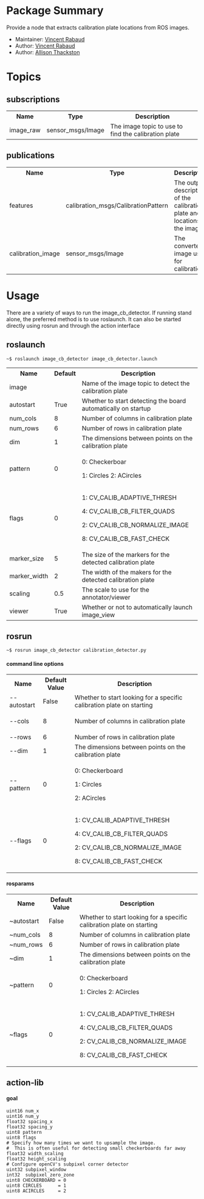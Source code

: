 # Package Summary

Provide a node that extracts calibration plate locations from ROS images.

*   Maintainer: [Vincent Rabaud](https://github.com/vrabaud)
*   Author: [Vincent Rabaud](https://github.com/vrabaud)
*   Author: [Allison Thackston](https://github.com/athackst)

# Topics

## subscriptions
<div class="table-wrap"><table class="confluenceTable"><tbody><tr><th class="confluenceTh">Name</th><th colspan="1" class="confluenceTh">Type</th><th class="confluenceTh">Description</th></tr><tr><td class="confluenceTd">image_raw</td><td colspan="1" class="confluenceTd">sensor_msgs/Image</td><td class="confluenceTd">The image topic to use to find the calibration plate</td></tr></tbody></table></div>

## publications
<div class="table-wrap"><table class="confluenceTable"><tbody><tr><th class="confluenceTh">Name</th><th colspan="1" class="confluenceTh">Type</th><th class="confluenceTh">Description</th></tr><tr><td class="confluenceTd">features</td><td colspan="1" class="confluenceTd">calibration_msgs/CalibrationPattern</td><td class="confluenceTd">The output description of the calibration plate and locations in the image</td></tr><tr><td class="confluenceTd">calibration_image</td><td colspan="1" class="confluenceTd">sensor_msgs/Image</td><td class="confluenceTd">The converted image used for calibration</td></tr></tbody></table></div>

# Usage

There are a variety of ways to run the image_cb_detector.  If running stand alone, the preferred method is to use roslaunch.  It can also be started directly using rosrun and through the action interface

## roslaunch
<div class="code panel pdl" style="border-width: 1px;"><div class="codeContent panelContent pdl">
<pre class="theme: Confluence; brush: java; gutter: false" style="font-size:12px;">~$ roslaunch image_cb_detector image_cb_detector.launch</pre>
</div></div><div class="table-wrap"><table class="confluenceTable"><tbody><tr><th class="confluenceTh">Name</th><th class="confluenceTh">Default</th><th class="confluenceTh">Description</th></tr><tr><td class="confluenceTd">image</td><td class="confluenceTd"> </td><td class="confluenceTd">Name of the image topic to detect the calibration plate</td></tr><tr><td colspan="1" class="confluenceTd">autostart</td><td colspan="1" class="confluenceTd">True</td><td colspan="1" class="confluenceTd">Whether to start detecting the board automatically on startup</td></tr><tr><td colspan="1" class="confluenceTd">num_cols</td><td colspan="1" class="confluenceTd">8</td><td colspan="1" class="confluenceTd">Number of columns in calibration plate</td></tr><tr><td colspan="1" class="confluenceTd">num_rows</td><td colspan="1" class="confluenceTd">6</td><td colspan="1" class="confluenceTd">Number of rows in calibration plate</td></tr><tr><td colspan="1" class="confluenceTd">dim</td><td colspan="1" class="confluenceTd">1</td><td colspan="1" class="confluenceTd">The dimensions between points on the calibration plate</td></tr><tr><td colspan="1" class="confluenceTd">pattern</td><td colspan="1" class="confluenceTd">0</td><td colspan="1" class="confluenceTd">

0: Checkerboar

1: Circles
2: ACircles</td></tr><tr><td colspan="1" class="confluenceTd">flags</td><td colspan="1" class="confluenceTd">0</td><td colspan="1" class="confluenceTd">

1: CV_CALIB_ADAPTIVE_THRESH

4: CV_CALIB_CB_FILTER_QUADS

2: CV_CALIB_CB_NORMALIZE_IMAGE

8: CV_CALIB_CB_FAST_CHECK
</td></tr><tr><td colspan="1" class="confluenceTd">marker_size</td><td colspan="1" class="confluenceTd">5</td><td colspan="1" class="confluenceTd">The size of the markers for the detected calibration plate</td></tr><tr><td colspan="1" class="confluenceTd">marker_width</td><td colspan="1" class="confluenceTd">2</td><td colspan="1" class="confluenceTd">The width of the makers for the detected calibration plate</td></tr><tr><td colspan="1" class="confluenceTd">scaling</td><td colspan="1" class="confluenceTd">0.5</td><td colspan="1" class="confluenceTd">The scale to use for the annotator/viewer</td></tr><tr><td class="confluenceTd">viewer</td><td class="confluenceTd">True</td><td class="confluenceTd">Whether or not to automatically launch image_view</td></tr></tbody></table></div>

## rosrun
<div class="code panel pdl" style="border-width: 1px;"><div class="codeContent panelContent pdl">
<pre class="theme: Confluence; brush: java; gutter: false" style="font-size:12px;">~$ rosrun image_cb_detector calibration_detector.py</pre>
</div></div>

#### command line options
<div class="table-wrap"><table class="confluenceTable"><tbody><tr><th class="confluenceTh">Name</th><th class="confluenceTh">Default Value</th><th class="confluenceTh">Description</th></tr><tr><td class="confluenceTd">--autostart</td><td class="confluenceTd">False</td><td class="confluenceTd">Whether to start looking for a specific calibration plate on starting</td></tr><tr><td class="confluenceTd">--cols</td><td class="confluenceTd">8</td><td class="confluenceTd">

Number of columns in calibration plate
</td></tr><tr><td class="confluenceTd">--rows</td><td class="confluenceTd">6</td><td class="confluenceTd">Number of rows in calibration plate</td></tr><tr><td colspan="1" class="confluenceTd">--dim</td><td colspan="1" class="confluenceTd">1</td><td colspan="1" class="confluenceTd">The dimensions between points on the calibration plate</td></tr><tr><td colspan="1" class="confluenceTd">--pattern</td><td colspan="1" class="confluenceTd">0</td><td colspan="1" class="confluenceTd">

0: Checkerboard

1: Circles

2: ACircles
</td></tr><tr><td colspan="1" class="confluenceTd">--flags</td><td colspan="1" class="confluenceTd">0</td><td colspan="1" class="confluenceTd">

1: CV_CALIB_ADAPTIVE_THRESH

4: CV_CALIB_CB_FILTER_QUADS

2: CV_CALIB_CB_NORMALIZE_IMAGE

8: CV_CALIB_CB_FAST_CHECK
</td></tr></tbody></table></div>

#### rosparams
<div class="table-wrap"><table class="confluenceTable"><tbody><tr><th class="confluenceTh">Name</th><th class="confluenceTh">Default Value</th><th class="confluenceTh">Description</th></tr><tr><td class="confluenceTd">~autostart</td><td class="confluenceTd">False</td><td class="confluenceTd">Whether to start looking for a specific calibration plate on starting</td></tr><tr><td class="confluenceTd">~num_cols</td><td class="confluenceTd">8</td><td class="confluenceTd">Number of columns in calibration plate</td></tr><tr><td class="confluenceTd">~num_rows</td><td class="confluenceTd">6</td><td class="confluenceTd">Number of rows in calibration plate</td></tr><tr><td class="confluenceTd">~dim</td><td class="confluenceTd">1</td><td class="confluenceTd">The dimensions between points on the calibration plate</td></tr><tr><td colspan="1" class="confluenceTd">~pattern</td><td colspan="1" class="confluenceTd">0</td><td colspan="1" class="confluenceTd">

0: Checkerboard

1: Circles
2: ACircles</td></tr><tr><td colspan="1" class="confluenceTd">~flags</td><td colspan="1" class="confluenceTd">0</td><td colspan="1" class="confluenceTd">

1: CV_CALIB_ADAPTIVE_THRESH

4: CV_CALIB_CB_FILTER_QUADS

2: CV_CALIB_CB_NORMALIZE_IMAGE

8: CV_CALIB_CB_FAST_CHECK
</td></tr></tbody></table></div>

## action-lib

#### goal


    uint16 num_x
    uint16 num_y
    float32 spacing_x
    float32 spacing_y
    uint8 pattern
    uint8 flags
    # Specify how many times we want to upsample the image.
    #  This is often useful for detecting small checkerboards far away
    float32 width_scaling
    float32 height_scaling
    # Configure openCV's subpixel corner detector
    uint32 subpixel_window
    int32  subpixel_zero_zone
    uint8 CHECKERBOARD = 0
    uint8 CIRCLES      = 1
    uint8 ACIRCLES     = 2
